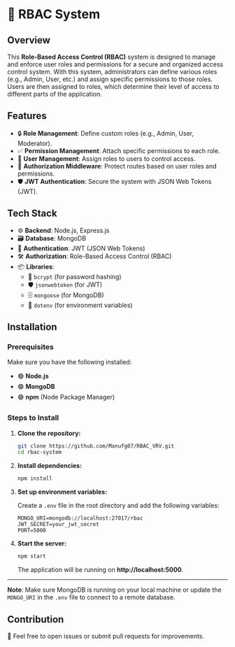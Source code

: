# 🔐 RBAC System

## Overview

This **Role-Based Access Control (RBAC)** system is designed to manage and enforce user roles and permissions for a secure and organized access control system. With this system, administrators can define various roles (e.g., Admin, User, etc.) and assign specific permissions to those roles. Users are then assigned to roles, which determine their level of access to different parts of the application.

## Features

- 🔒 **Role Management**: Define custom roles (e.g., Admin, User, Moderator).
- ✅ **Permission Management**: Attach specific permissions to each role.
- 👤 **User Management**: Assign roles to users to control access.
- 🔐 **Authorization Middleware**: Protect routes based on user roles and permissions.
- 🛡️ **JWT Authentication**: Secure the system with JSON Web Tokens (JWT).

## Tech Stack

- ⚙️ **Backend**: Node.js, Express.js
- 🗃️ **Database**: MongoDB 
- 🔑 **Authentication**: JWT (JSON Web Tokens)
- 🛠️ **Authorization**: Role-Based Access Control (RBAC)
- 📦 **Libraries**: 
  - 🔐 `bcrypt` (for password hashing)
  - 🛡️ `jsonwebtoken` (for JWT)
  - 🗄️ `mongoose` (for MongoDB)
  - 🌱 `dotenv` (for environment variables)

## Installation

### Prerequisites

Make sure you have the following installed:

- 🟢 **Node.js**
- 🟢 **MongoDB**
- 🟢 **npm** (Node Package Manager)

### Steps to Install

1. **Clone the repository:**

    ```bash
    git clone https://github.com/Manufg07/RBAC_VRV.git
    cd rbac-system
    ```

2. **Install dependencies:**

    ```bash
    npm install
    ```

3. **Set up environment variables:**

    Create a `.env` file in the root directory and add the following variables:

    ```env
    MONGO_URI=mongodb://localhost:27017/rbac
    JWT_SECRET=your_jwt_secret
    PORT=5000
    ```

4. **Start the server:**

    ```bash
    npm start
    ```

    The application will be running on **http://localhost:5000**.

---

**Note**: Make sure MongoDB is running on your local machine or update the `MONGO_URI` in the `.env` file to connect to a remote database.

## Contribution

🤝 Feel free to open issues or submit pull requests for improvements.

